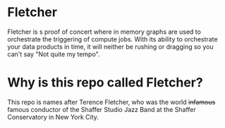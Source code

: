 # Fletcher
Fletcher is s proof of concert where in memory graphs are used to orchestrate the triggering of
    compute jobs.
With its ability to orchestrate your data products in time, it will neither be rushing or dragging
    so you can't say "Not quite my tempo".

# Why is this repo called Fletcher?
This repo is names after Terence Fletcher, who was the world ~~infamous~~ famous conductor of the Shaffer Studio Jazz Band at
    the Shaffer Conservatory in New York City.
